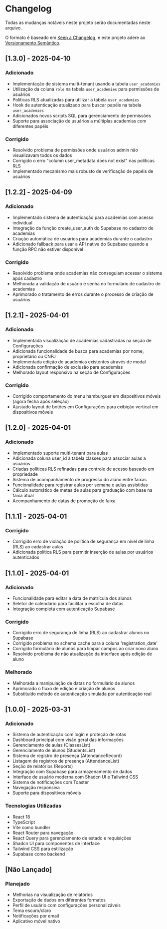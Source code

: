 # Changelog

Todas as mudanças notáveis neste projeto serão documentadas neste arquivo.

O formato é baseado em [Keep a Changelog](https://keepachangelog.com/pt-BR/1.0.0/),
e este projeto adere ao [Versionamento Semântico](https://semver.org/lang/pt-BR/spec/v2.0.0.html).

## [1.3.0] - 2025-04-10

### Adicionado
- Implementação de sistema multi-tenant usando a tabela `user_academies`
- Utilização da coluna `role` na tabela `user_academies` para permissões de usuários
- Políticas RLS atualizadas para utilizar a tabela `user_academies`
- Hook de autenticação atualizado para buscar papéis na tabela `user_academies`
- Adicionados novos scripts SQL para gerenciamento de permissões
- Suporte para associação de usuários a múltiplas academias com diferentes papéis

### Corrigido
- Resolvido problema de permissões onde usuários admin não visualizavam todos os dados
- Corrigido o erro "column user_metadata does not exist" nas políticas RLS
- Implementado mecanismo mais robusto de verificação de papéis de usuários

## [1.2.2] - 2025-04-09

### Adicionado
- Implementado sistema de autenticação para academias com acesso individual
- Integração da função create_user_auth do Supabase no cadastro de academias
- Criação automática de usuários para academias durante o cadastro
- Adicionado fallback para usar a API nativa do Supabase quando a função RPC não estiver disponível

### Corrigido
- Resolvido problema onde academias não conseguiam acessar o sistema após cadastro
- Melhorada a validação de usuário e senha no formulário de cadastro de academias
- Aprimorado o tratamento de erros durante o processo de criação de usuários

## [1.2.1] - 2025-04-01

### Adicionado
- Implementada visualização de academias cadastradas na seção de Configurações
- Adicionada funcionalidade de busca para academias por nome, proprietário ou CNPJ
- Implementada edição de academias existentes através de modal
- Adicionada confirmação de exclusão para academias
- Melhorado layout responsivo na seção de Configurações

### Corrigido
- Corrigido comportamento do menu hamburguer em dispositivos móveis (agora fecha após seleção)
- Ajustado layout de botões em Configurações para exibição vertical em dispositivos móveis

## [1.2.0] - 2025-04-01

### Adicionado
- Implementado suporte multi-tenant para aulas
- Adicionada coluna user_id à tabela classes para associar aulas a usuários
- Criadas políticas RLS refinadas para controle de acesso baseado em propriedade
- Sistema de acompanhamento de progresso do aluno entre faixas
- Funcionalidade para registrar aulas por semana e aulas assistidas
- Cálculo automático de metas de aulas para graduação com base na faixa atual
- Acompanhamento de datas de promoção de faixa

## [1.1.1] - 2025-04-01

### Corrigido
- Corrigido erro de violação de política de segurança em nível de linha (RLS) ao cadastrar aulas
- Adicionada política RLS para permitir inserção de aulas por usuários autenticados

## [1.1.0] - 2025-04-01

### Adicionado
- Funcionalidade para editar a data de matrícula dos alunos
- Seletor de calendário para facilitar a escolha de datas
- Integração completa com autenticação Supabase

### Corrigido
- Corrigido erro de segurança de linha (RLS) ao cadastrar alunos no Supabase
- Corrigido problema no schema cache para a coluna 'registration_date'
- Corrigido formulário de alunos para limpar campos ao criar novo aluno
- Resolvido problema de não atualização da interface após edição de aluno

### Melhorado
- Melhorada a manipulação de datas no formulário de alunos
- Aprimorado o fluxo de edição e criação de alunos
- Substituído método de autenticação simulada por autenticação real

## [1.0.0] - 2025-03-31

### Adicionado

- Sistema de autenticação com login e proteção de rotas
- Dashboard principal com visão geral das informações
- Gerenciamento de aulas (ClassesList)
- Gerenciamento de alunos (StudentsList)
- Sistema de registro de presença (AttendanceRecord)
- Listagem de registros de presença (AttendanceList)
- Seção de relatórios (Reports)
- Integração com Supabase para armazenamento de dados
- Interface de usuário moderna com Shadcn UI e Tailwind CSS
- Sistema de notificações com Toaster
- Navegação responsiva
- Suporte para dispositivos móveis

### Tecnologias Utilizadas

- React 18
- TypeScript
- Vite como bundler
- React Router para navegação
- React Query para gerenciamento de estado e requisições
- Shadcn UI para componentes de interface
- Tailwind CSS para estilização
- Supabase como backend

## [Não Lançado]

### Planejado

- Melhorias na visualização de relatórios
- Exportação de dados em diferentes formatos
- Perfil de usuário com configurações personalizáveis
- Tema escuro/claro
- Notificações por email
- Aplicativo móvel nativo